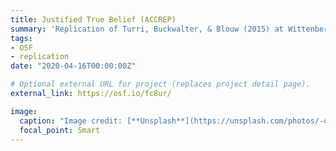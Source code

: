 ```yaml
---
title: Justified True Belief (ACCREP)
summary: 'Replication of Turri, Buckwalter, & Blouw (2015) at Wittenberg University (Accelerated CREP)'
tags:
- OSF
- replication
date: "2020-04-16T00:00:00Z"

# Optional external URL for project (replaces project detail page).
external_link: https://osf.io/fc8ur/

image:
  caption: "Image credit: [**Unsplash**](https://unsplash.com/photos/-qWI3MJxRX0)"
  focal_point: Smart
---
```

